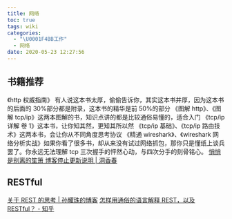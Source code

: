 ```yaml
---
title: 网络
toc: true
tags: wiki
categories:
  - "\U0001F4BB工作"
  - 网络
date: 2020-05-23 12:27:56
---
```

## 书籍推荐

《http 权威指南》 有人说这本书太厚，偷偷告诉你，其实这本书并厚，因为这本书的后面的 30%部分都是附录，这本书的精华是前 50%的部分
《图解 http》、《图解 tcp/ip》这两本图解的书，知识点讲的都是比较通俗易懂的，适合入门
《tcp/ip 详解 卷 1》这本书，让你知其然，更知其所以然
《tcp/ip 基础》、《tcp/ip 路由技术》这两本书，会让你从不同角度思考协议
《精通 wireshark》、《wireshark 网络分析实战》如果你看了很多书，却从来没有试过网络抓包，那你只是懂纸上谈兵罢了。你永远无法理解 tcp 三次握手的怦然心动，与四次分手的刻骨铭心。
[悄悄是别离的笙箫 博客停止更新说明 | 洞香春](https://wdd.js.org/books-about-network-protocol.html#more)

## RESTful
[关于 REST 的思考 | 孙耀珠的博客](https://blog.yzsun.me/restful/)
[怎样用通俗的语言解释 REST，以及 RESTful？ - 知乎](https://www.zhihu.com/question/28557115/answer/48094438)